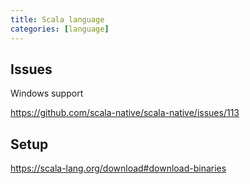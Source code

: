 ```yaml
---
title: Scala language
categories: [language]
---
```


## Issues

Windows support

<https://github.com/scala-native/scala-native/issues/113>

## Setup

<https://scala-lang.org/download#download-binaries>
